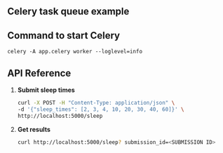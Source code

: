## Celery task queue example

## Command to start Celery
```
celery -A app.celery worker --loglevel=info
```


## API Reference

1. **Submit sleep times**
    ```bash
    curl -X POST -H "Content-Type: application/json" \
    -d '{"sleep_times": [2, 3, 4, 10, 20, 30, 40, 60]}' \ 
    http://localhost:5000/sleep
    ```

2. **Get results**
    ```bash
    curl http://localhost:5000/sleep? submission_id=<SUBMISSION ID>
    ```